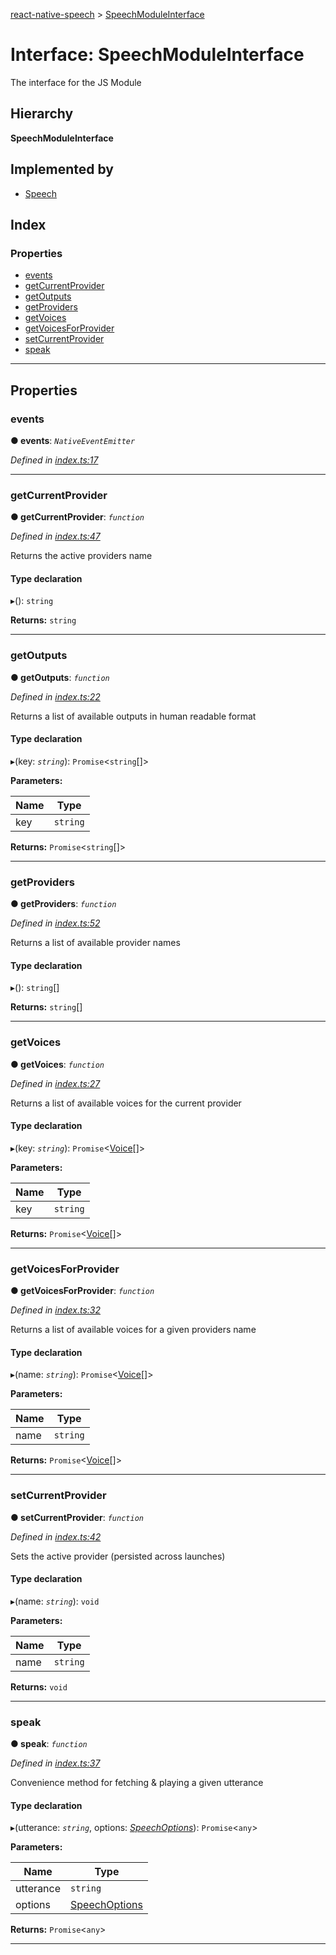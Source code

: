 [react-native-speech](../README.md) > [SpeechModuleInterface](../interfaces/speechmoduleinterface.md)

# Interface: SpeechModuleInterface

The interface for the JS Module

## Hierarchy

**SpeechModuleInterface**

## Implemented by

* [Speech](../classes/speech.md)

## Index

### Properties

* [events](speechmoduleinterface.md#events)
* [getCurrentProvider](speechmoduleinterface.md#getcurrentprovider)
* [getOutputs](speechmoduleinterface.md#getoutputs)
* [getProviders](speechmoduleinterface.md#getproviders)
* [getVoices](speechmoduleinterface.md#getvoices)
* [getVoicesForProvider](speechmoduleinterface.md#getvoicesforprovider)
* [setCurrentProvider](speechmoduleinterface.md#setcurrentprovider)
* [speak](speechmoduleinterface.md#speak)

---

## Properties

<a id="events"></a>

###  events

**● events**: *`NativeEventEmitter`*

*Defined in [index.ts:17](https://github.com/ericlewis/react-native-speech/blob/e5a34e4/src/index.ts#L17)*

___
<a id="getcurrentprovider"></a>

###  getCurrentProvider

**● getCurrentProvider**: *`function`*

*Defined in [index.ts:47](https://github.com/ericlewis/react-native-speech/blob/e5a34e4/src/index.ts#L47)*

Returns the active providers name

#### Type declaration
▸(): `string`

**Returns:** `string`

___
<a id="getoutputs"></a>

###  getOutputs

**● getOutputs**: *`function`*

*Defined in [index.ts:22](https://github.com/ericlewis/react-native-speech/blob/e5a34e4/src/index.ts#L22)*

Returns a list of available outputs in human readable format

#### Type declaration
▸(key: *`string`*): `Promise`<`string`[]>

**Parameters:**

| Name | Type |
| ------ | ------ |
| key | `string` |

**Returns:** `Promise`<`string`[]>

___
<a id="getproviders"></a>

###  getProviders

**● getProviders**: *`function`*

*Defined in [index.ts:52](https://github.com/ericlewis/react-native-speech/blob/e5a34e4/src/index.ts#L52)*

Returns a list of available provider names

#### Type declaration
▸(): `string`[]

**Returns:** `string`[]

___
<a id="getvoices"></a>

###  getVoices

**● getVoices**: *`function`*

*Defined in [index.ts:27](https://github.com/ericlewis/react-native-speech/blob/e5a34e4/src/index.ts#L27)*

Returns a list of available voices for the current provider

#### Type declaration
▸(key: *`string`*): `Promise`<[Voice](voice.md)[]>

**Parameters:**

| Name | Type |
| ------ | ------ |
| key | `string` |

**Returns:** `Promise`<[Voice](voice.md)[]>

___
<a id="getvoicesforprovider"></a>

###  getVoicesForProvider

**● getVoicesForProvider**: *`function`*

*Defined in [index.ts:32](https://github.com/ericlewis/react-native-speech/blob/e5a34e4/src/index.ts#L32)*

Returns a list of available voices for a given providers name

#### Type declaration
▸(name: *`string`*): `Promise`<[Voice](voice.md)[]>

**Parameters:**

| Name | Type |
| ------ | ------ |
| name | `string` |

**Returns:** `Promise`<[Voice](voice.md)[]>

___
<a id="setcurrentprovider"></a>

###  setCurrentProvider

**● setCurrentProvider**: *`function`*

*Defined in [index.ts:42](https://github.com/ericlewis/react-native-speech/blob/e5a34e4/src/index.ts#L42)*

Sets the active provider (persisted across launches)

#### Type declaration
▸(name: *`string`*): `void`

**Parameters:**

| Name | Type |
| ------ | ------ |
| name | `string` |

**Returns:** `void`

___
<a id="speak"></a>

###  speak

**● speak**: *`function`*

*Defined in [index.ts:37](https://github.com/ericlewis/react-native-speech/blob/e5a34e4/src/index.ts#L37)*

Convenience method for fetching & playing a given utterance

#### Type declaration
▸(utterance: *`string`*, options: *[SpeechOptions](speechoptions.md)*): `Promise`<`any`>

**Parameters:**

| Name | Type |
| ------ | ------ |
| utterance | `string` |
| options | [SpeechOptions](speechoptions.md) |

**Returns:** `Promise`<`any`>

___

